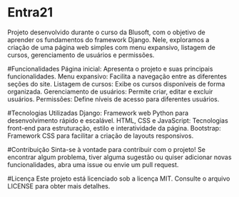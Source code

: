 # Entra21
Projeto desenvolvido durante o curso da Blusoft, com o objetivo de aprender os fundamentos do framework Django. Nele, exploramos a criação de uma página web simples com menu expansivo, listagem de cursos, gerenciamento de usuários e permissões.

#Funcionalidades
Página inicial: Apresenta o projeto e suas principais funcionalidades.
Menu expansivo: Facilita a navegação entre as diferentes seções do site.
Listagem de cursos: Exibe os cursos disponíveis de forma organizada.
Gerenciamento de usuários: Permite criar, editar e excluir usuários.
Permissões: Define níveis de acesso para diferentes usuários.

#Tecnologias Utilizadas
Django: Framework web Python para desenvolvimento rápido e escalável.
HTML, CSS e JavaScript: Tecnologias front-end para estruturação, estilo e interatividade da página.
Bootstrap: Framework CSS para facilitar a criação de layouts responsivos.

#Contribuição
Sinta-se à vontade para contribuir com o projeto! Se encontrar algum problema, tiver alguma sugestão ou quiser adicionar novas funcionalidades, abra uma issue ou envie um pull request.

#Licença
Este projeto está licenciado sob a licença MIT. Consulte o arquivo LICENSE para obter mais detalhes.
